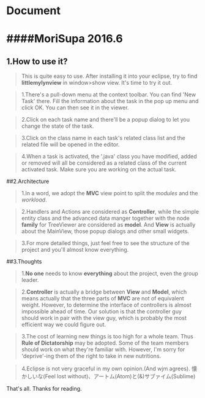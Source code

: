 # Document

####MoriSupa 2016.6
========================================================

## 1.How to use it?
>This is quite easy to use. After installing it into your eclipse, try to find __littlemylynview__ in 
window>show view. It's time to try it out.

>1.There's a pull-down menu at the context toolbar. You can find 'New Task' there. Fill the information about the task in the pop up menu and click OK. You can then see
it in the viewer.

>2.Click on each task name and there'll be a popup dialog to let you change the state of the task.

>3.Click on the class name in each task's related class list and the related file will be opened in the editor.

>4.When a task is activated, the '.java' class you have modified, added or removed will all be considered as a related
class of the current activated task. Make sure you are working on the actual task.

##2.Architecture
>1.In a word, we adopt the __MVC__ view point to split the *modules* and the *workload*.

>2.Handlers and Actions are considered as __Controller__, while the simple entity class and the 
advanced data manger together with the node __family__ for TreeViewer are considered as __model__. And __View__ is 
actually about the MainView, those popup dialogs and other small widgets.

>3.For more detailed things, just feel free to see the structure of the project and you'll
almost know everything.

##3.Thoughts
>1.__No one__ needs to know __everything__ about the project, even the group leader.

>2.__Controller__ is actually a bridge between __View__ and __Model__, which means actually that
the three parts of __MVC__ are not of equivalent weight. However, to determine the interface of controllers is almost 
impossible ahead of time. Our solution is that the controller guy should work in pair with the view guy, which 
is probably the most efficient way we could figure out.

>3.The cost of learning new things is too high for a whole team. Thus __Rule of Dictatorship__ may be adopted. Some of the 
team members should work on what they're familiar with. However, I'm sorry for 'deprive'-ing them of the right to take in new nutritions.

>4.Eclipse is not very graceful in my own opinion.(And wjm agrees). 懐かしいな(Feel lost without)、アートム(Atom)と(&)サブァイム(Sublime)

That's all. Thanks for reading.
